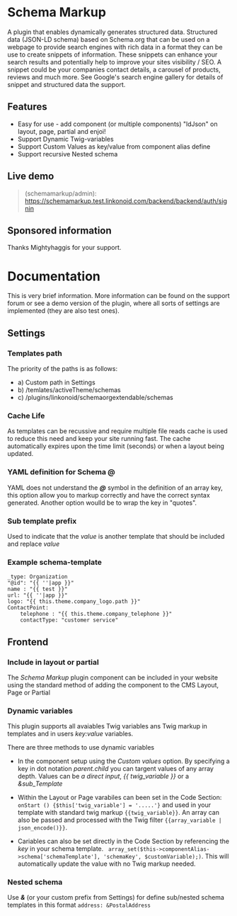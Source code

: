 # Schema Markup

A plugin that enables dynamically generates structured data.
Structured data (JSON-LD schema) based on Schema.org that can be used on a webpage to provide search engines with rich data in a format they can be use to create snippets of information. These snippets can enhance your search results and potentially help to improve your sites visibility / SEO.
A snippet could be your companies contact details, a carousel of products, reviews and much more.
See Google's search engine gallery for details of snippet and structured data the support.

## Features
- Easy for use - add component (or multiple components) "ldJson" on layout, page, partial and enjoi!
- Support Dynamic Twig-variables
- Support Custom Values as key/value from component alias define
- Support recursive Nested schema

## Live demo
>(schemamarkup/admin): https://schemamarkup.test.linkonoid.com/backend/backend/auth/signin


## Sponsored information
Thanks Mightyhaggis for your support.




# Documentation

This is very brief information. More information can be found on the support forum or see a demo version of the plugin, where all sorts of settings are implemented (they are also test ones).

## Settings


### Templates path
The priority of the paths is as follows:
- a) Custom path in Settings
- b) /temlates/activeTheme/schemas
- c) /plugins/linkonoid/schemaorgextendable/schemas

### Cache Life
As templates can be recussive and require multiple file reads cache is used to reduce this need and keep your site running fast.
The cache automatically expires upon the time limit (seconds) or when a layout being updated.

### YAML definition for Schema @
YAML does not understand the ***@*** symbol in the definition of an array key, this option allow you to markup correctly and have the correct syntax generated. Another option woulld be to wrap the key in "quotes".

### Sub template prefix
Used to indicate that the *value* is another template that should be included and replace *value*

### Example schema-template

```
_type: Organization
"@id": "{{ ''|app }}"
name : "{{ test }}"
url: "{{ ''|app }}"
logo: "{{ this.theme.company_logo.path }}"
ContactPoint:
    telephone : "{{ this.theme.company_telephone }}"
    contactType: "customer service"
```


## Frontend

### Include in layout or partial
The *Schema Markup* plugin component can be included in your website using the standard method of adding the component to the CMS Layout, Page or Partial 

### Dynamic variables
This plugin supports all avaiables Twig variables ans Twig markup in templates and in users *key:value* variables.

There are three methods to use dynamic variables
- In the component setup using the *Custom values* option. 
By specifying a key in dot notation *parent.child* you can targent values of any array depth.
Values can be *a direct input*, *{{ twig_variable }}* or a *&sub_Template*

- Within the Layout or Page varabiles can been set in the Code Section: ``onStart () {$this['twig_variable'] = '.....'}`` and used in your template with standard twig markup ``{{twig_variable}}``. 
An array can also be passed and processed with the Twig filter ``{{array_variable | json_encode()}}``. 

- Cariables can also be set directly in the Code Section by referencing the *key* in your schema template.
`` array_set($this->componentAlias->schema['schemaTemplate'], 'schemaKey', $customVariable);)``.
This will automatically update the value with no Twig markup needed.

### Nested schema
Use ***&*** (or your custom prefix from Settings) for define sub/nested schema templates in this format ``address: &PostalAddress``
